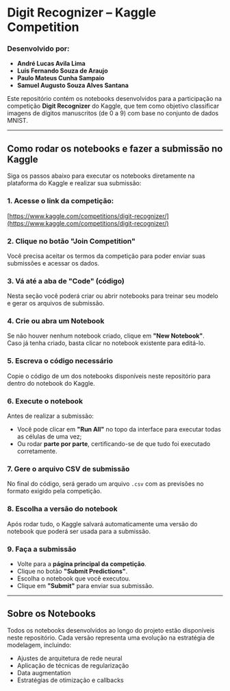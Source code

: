 # Digit Recognizer – Kaggle Competition

### Desenvolvido por:
- **André Lucas Avila Lima**  
- **Luis Fernando Souza de Araujo**  
- **Paulo Mateus Cunha Sampaio**  
- **Samuel Augusto Souza Alves Santana**

Este repositório contém os notebooks desenvolvidos para a participação na competição **Digit Recognizer** do Kaggle, que tem como objetivo classificar imagens de dígitos manuscritos (de 0 a 9) com base no conjunto de dados MNIST.

---

## Como rodar os notebooks e fazer a submissão no Kaggle

Siga os passos abaixo para executar os notebooks diretamente na plataforma do Kaggle e realizar sua submissão:

### 1. Acesse o link da competição:
[https://www.kaggle.com/competitions/digit-recognizer/](https://www.kaggle.com/competitions/digit-recognizer/)

### 2. Clique no botão **"Join Competition"**
Você precisa aceitar os termos da competição para poder enviar suas submissões e acessar os dados.

### 3. Vá até a aba de **"Code"** (código)
Nesta seção você poderá criar ou abrir notebooks para treinar seu modelo e gerar os arquivos de submissão.

### 4. Crie ou abra um **Notebook**
Se não houver nenhum notebook criado, clique em **"New Notebook"**.  
Caso já tenha criado, basta clicar no notebook existente para editá-lo.

### 5. Escreva o código necessário
Copie o código de um dos notebooks disponíveis neste repositório para dentro do notebook do Kaggle.

### 6. Execute o notebook
Antes de realizar a submissão:
- Você pode clicar em **"Run All"** no topo da interface para executar todas as células de uma vez;
- Ou rodar **parte por parte**, certificando-se de que tudo foi executado corretamente.

### 7. Gere o arquivo CSV de submissão
No final do código, será gerado um arquivo `.csv` com as previsões no formato exigido pela competição.

### 8. Escolha a versão do notebook
Após rodar tudo, o Kaggle salvará automaticamente uma versão do notebook que poderá ser usada para a submissão.

### 9. Faça a submissão
- Volte para a **página principal da competição**.
- Clique no botão **"Submit Predictions"**.
- Escolha o notebook que você executou.
- Clique em **"Submit"** para enviar sua submissão.

---

## Sobre os Notebooks

Todos os notebooks desenvolvidos ao longo do projeto estão disponíveis neste repositório. Cada versão representa uma evolução na estratégia de modelagem, incluindo:
- Ajustes de arquitetura de rede neural
- Aplicação de técnicas de regularização
- Data augmentation
- Estratégias de otimização e callbacks